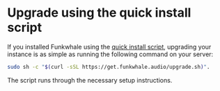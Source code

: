 # Upgrade using the quick install script

If you installed Funkwhale using the [quick install script](../installation/quick_install.md), upgrading your instance is as simple as running the following command on your server:

```bash
sudo sh -c "$(curl -sSL https://get.funkwhale.audio/upgrade.sh)".
```

The script runs through the necessary setup instructions.
